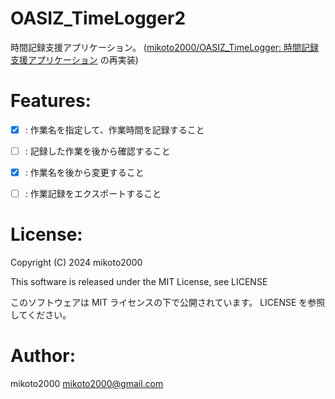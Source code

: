 # OASIZ_TimeLogger2

時間記録支援アプリケーション。
([mikoto2000/OASIZ_TimeLogger: 時間記録支援アプリケーション](https://github.com/mikoto2000/OASIZ_TimeLogger/tree/master) の再実装)


# Features:

- [x] : 作業名を指定して、作業時間を記録すること
- [ ] : 記録した作業を後から確認すること
- [x] : 作業名を後から変更すること
- [ ] : 作業記録をエクスポートすること


# License:

Copyright (C) 2024 mikoto2000

This software is released under the MIT License, see LICENSE

このソフトウェアは MIT ライセンスの下で公開されています。 LICENSE を参照してください。


# Author:

mikoto2000 <mikoto2000@gmail.com>

